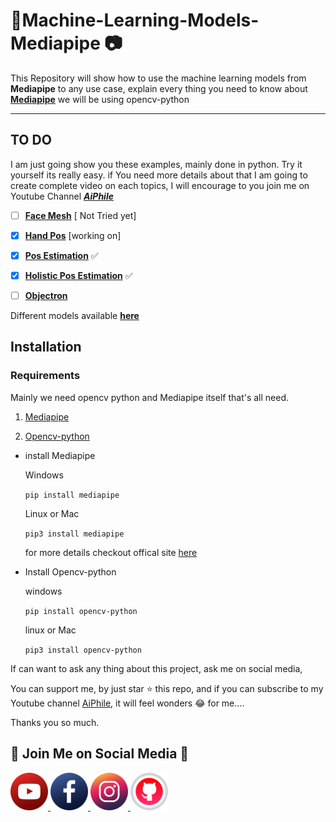 #  :pushpin:Machine-Learning-Models-Mediapipe :camera:

This Repository will show how to use the machine learning models from **Mediapipe** to any use case, explain every thing you need to know about [**Mediapipe**](https://google.github.io/mediapipe/) we will be using opencv-python

----

## TO DO
I am just going show you these examples, mainly done in python. Try it yourself its really easy.
if You need more details about that I am going to create complete video on each topics, I will encourage to  you join me on Youtube Channel [***AiPhile***](https://www.youtube.com/c/aiphile)
 

- [ ] [**Face Mesh**](https://google.github.io/mediapipe/solutions/face_mesh.html) [ Not Tried yet]

- [x] [**Hand Pos**](https://github.com/Asadullah-Dal17/Machine-Learning-Models-Mediapipe-/tree/master/handPos) [working on]
  
- [x] [**Pos Estimation**](https://github.com/Asadullah-Dal17/Machine-Learning-Models-Mediapipe-/tree/master/Pos-Estimation) :white_check_mark:
  
- [x] [**Holistic Pos Estimation**](https://github.com/Asadullah-Dal17/Machine-Learning-Models-Mediapipe-/tree/master/Holistic-Pos) :white_check_mark:
 
- [ ] [**Objectron**](https://google.github.io/mediapipe/solutions/objectron )


Different models available [**here**](https://google.github.io/mediapipe/solutions/models)

## Installation 

### Requirements
Mainly we need opencv python and Mediapipe itself that's all need.

1. [Mediapipe](https://pypi.org/project/mediapipe/)

2. [Opencv-python](https://pypi.org/project/opencv-python/) 

- install Mediapipe
   
   Windows
   
   `pip install mediapipe`

    Linux or Mac

    `pip3 install mediapipe`

    for more details checkout offical site [here](https://google.github.io/mediapipe/getting_started/python.html)

- Install Opencv-python
   
   windows

   `pip install opencv-python`

   linux or Mac

   `pip3 install opencv-python`


If can want to ask any thing about this project, ask me on social media, 

You can support me, by just star :star: this repo, and if  you can subscribe to my Youtube channel [AiPhile](https://www.youtube.com/c/aiphile), it will feel wonders :joy: for me....

Thanks you so much.

## :green_heart: Join Me on Social Media :green_heart:


<a href="https://www.youtube.com/c/aiphile"> <img alt="AiPhile Youtube" src="icons/youtub-icon.svg"  width="60" height="60">
</a>
<a href="https://www.facebook.com/AIPhile17">
<img alt="AiPhile Facebook" src="icons/facebook-icon.svg"  width="60" height="60">
</a>
<a href="https://www.instagram.com/aiphile17/"> <img alt="AiPhile Insta" src="icons/instagram-icon.svg"  width="60" height="60">
</a>
<a href="https://github.com/Asadullah-Dal17"> <img alt="Github" src="icons/github-icon.svg"  width="60" height="60">
</a>


